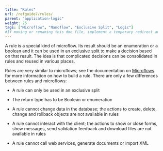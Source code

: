 ```yaml
---
title: "Rules"
url: /refguide7/rules/
parent: "application-logic"
weight: 25
tags: ["Microflow", "Nanoflow", "Exclusive Split", "Logic"]
#If moving or renaming this doc file, implement a temporary redirect and let the respective team know they should update the URL in the product. See Mapping to Products for more details.
---
```


A rule is a special kind of microflow. Its result should be an enumeration or a boolean and it can be used in an [exclusive split](/refguide7/exclusive-split/) to make a decision based on that result. The idea is that complicated decisions can be consolidated in rules and reused in various places.

Rules are very similar to microflows; see the documentation on [Microflows](/refguide7/microflows/) for more information on how to build a rule. There are only a few differences between rules and microflows:

*   A rule can only be used in an exclusive split

*   The return type has to be Boolean or enumeration

*   A rule cannot change data in the database; the actions to create, delete, change and rollback objects are not available in rules

*   A rule cannot interact with the client; the actions to show or close forms, show messages, send validation feedback and download files are not available in rules

*   A rule cannot call web services, generate documents or import XML
